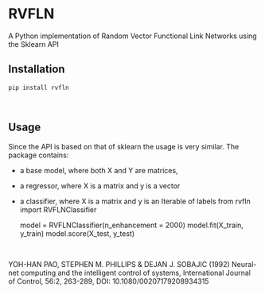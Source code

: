 # RVFLN

<p>
A Python implementation of Random Vector Functional Link Networks using the Sklearn API
</p>

## Installation

    pip install rvfln

<br>

## Usage

Since the API is based on that of sklearn the usage is very similar.
The package contains:

- a base model, where both X and Y are matrices,
- a regressor, where X is a matrix and y is a vector
- a classifier, where X is a matrix and y is an Iterable of labels
  from rvfln import RVFLNClassifier

    model = RVFLNClassifier(n_enhancement = 2000)
    model.fit(X_train, y_train)
    model.score(X_test, y_test)

<br>

YOH-HAN PAO, STEPHEN M. PHILLIPS & DEJAN J. SOBAJIC (1992) Neural-net computing and the intelligent control of systems, International Journal of Control, 56:2, 263-289, DOI: 10.1080/00207179208934315
